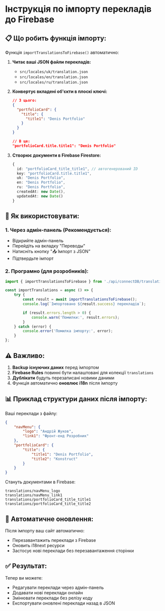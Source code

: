 # Інструкція по імпорту перекладів до Firebase

## 📋 Що робить функція імпорту:

Функція `importTranslationsToFirebase()` автоматично:

1. **Читає ваші JSON файли перекладів:**

    - `src/locales/uk/translation.json`
    - `src/locales/en/translation.json`
    - `src/locales/ru/translation.json`

2. **Конвертує вкладені об'єкти в плоскі ключі:**

    ```json
    // З цього:
    {
      "portfolioCard": {
        "title": {
          "title1": "Denis Portfolio"
        }
      }
    }

    // В це:
    "portfolioCard.title.title1": "Denis Portfolio"
    ```

3. **Створює документи в Firebase Firestore:**
    ```typescript
    {
      id: "portfolioCard_title_title1", // автогенерований ID
      key: "portfolioCard.title.title1",
      uk: "Denis Portfolio",
      en: "Denis Portfolio",
      ru: "Denis Portfolio",
      createdAt: new Date(),
      updatedAt: new Date()
    }
    ```

## 🚀 Як використовувати:

### 1. Через адмін-панель (Рекомендується):

- Відкрийте адмін-панель
- Перейдіть на вкладку "Переводы"
- Натисніть кнопку "📤 Імпорт з JSON"
- Підтвердьте імпорт

### 2. Програмно (для розробників):

```typescript
import { importTranslationsToFirebase } from './api/connectDB/translationImporter';

const importTranslations = async () => {
    try {
        const result = await importTranslationsToFirebase();
        console.log(`Імпортовано ${result.success} перекладів`);

        if (result.errors.length > 0) {
            console.warn('Помилки:', result.errors);
        }
    } catch (error) {
        console.error('Помилка імпорту:', error);
    }
};
```

## ⚠️ Важливо:

1. **Backup існуючих даних** перед імпортом
2. **Firebase Rules** повинні бути налаштовані для колекції `translations`
3. **Дублікати** будуть перезаписані новими даними
4. Функція автоматично **оновлює i18n** після імпорту

## 📊 Приклад структури даних після імпорту:

Ваші переклади з файлу:

```json
{
    "navMenu": {
        "logo": "Андрій Жуков",
        "link1": "Фронт-енд Розробник"
    },
    "portfolioCard": {
        "title": {
            "title1": "Denis Portfolio",
            "title2": "Konstruct"
        }
    }
}
```

Стануть документами в Firebase:

```
translations/navMenu_logo
translations/navMenu_link1
translations/portfolioCard_title_title1
translations/portfolioCard_title_title2
```

## 🔄 Автоматичне оновлення:

Після імпорту ваш сайт автоматично:

- Перезавантажить переклади з Firebase
- Оновить i18next ресурси
- Застосує нові переклади без перезавантаження сторінки

## ✅ Результат:

Тепер ви можете:

- Редагувати переклади через адмін-панель
- Додавати нові переклади онлайн
- Змінювати переклади без релізу коду
- Експортувати оновлені переклади назад в JSON
